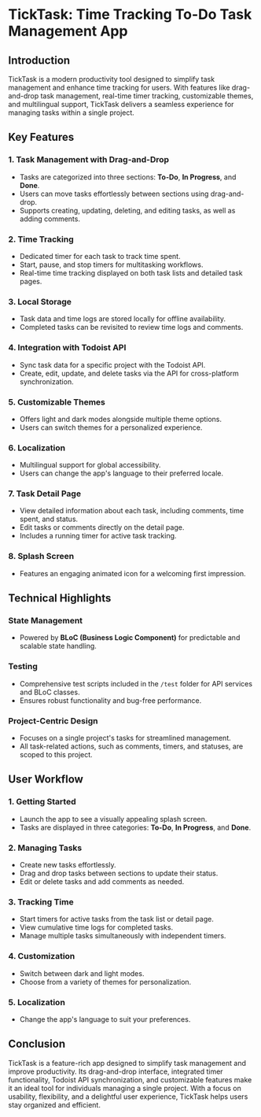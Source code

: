 # TickTask: Time Tracking To-Do Task Management App

## Introduction

TickTask is a modern productivity tool designed to simplify task management and enhance time tracking for users. With features like drag-and-drop task management, real-time timer tracking, customizable themes, and multilingual support, TickTask delivers a seamless experience for managing tasks within a single project.

## Key Features

### 1. Task Management with Drag-and-Drop
- Tasks are categorized into three sections: **To-Do**, **In Progress**, and **Done**.
- Users can move tasks effortlessly between sections using drag-and-drop.
- Supports creating, updating, deleting, and editing tasks, as well as adding comments.

### 2. Time Tracking
- Dedicated timer for each task to track time spent.
- Start, pause, and stop timers for multitasking workflows.
- Real-time time tracking displayed on both task lists and detailed task pages.

### 3. Local Storage
- Task data and time logs are stored locally for offline availability.
- Completed tasks can be revisited to review time logs and comments.

### 4. Integration with Todoist API
- Sync task data for a specific project with the Todoist API.
- Create, edit, update, and delete tasks via the API for cross-platform synchronization.

### 5. Customizable Themes
- Offers light and dark modes alongside multiple theme options.
- Users can switch themes for a personalized experience.

### 6. Localization
- Multilingual support for global accessibility.
- Users can change the app's language to their preferred locale.

### 7. Task Detail Page
- View detailed information about each task, including comments, time spent, and status.
- Edit tasks or comments directly on the detail page.
- Includes a running timer for active task tracking.

### 8. Splash Screen
- Features an engaging animated icon for a welcoming first impression.

## Technical Highlights

### State Management
- Powered by **BLoC (Business Logic Component)** for predictable and scalable state handling.

### Testing
- Comprehensive test scripts included in the `/test` folder for API services and BLoC classes.
- Ensures robust functionality and bug-free performance.

### Project-Centric Design
- Focuses on a single project's tasks for streamlined management.
- All task-related actions, such as comments, timers, and statuses, are scoped to this project.

## User Workflow

### 1. Getting Started
- Launch the app to see a visually appealing splash screen.
- Tasks are displayed in three categories: **To-Do**, **In Progress**, and **Done**.

### 2. Managing Tasks
- Create new tasks effortlessly.
- Drag and drop tasks between sections to update their status.
- Edit or delete tasks and add comments as needed.

### 3. Tracking Time
- Start timers for active tasks from the task list or detail page.
- View cumulative time logs for completed tasks.
- Manage multiple tasks simultaneously with independent timers.

### 4. Customization
- Switch between dark and light modes.
- Choose from a variety of themes for personalization.

### 5. Localization
- Change the app's language to suit your preferences.

## Conclusion

TickTask is a feature-rich app designed to simplify task management and improve productivity. Its drag-and-drop interface, integrated timer functionality, Todoist API synchronization, and customizable features make it an ideal tool for individuals managing a single project. With a focus on usability, flexibility, and a delightful user experience, TickTask helps users stay organized and efficient.
